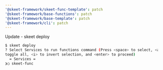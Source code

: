 ```yaml
---
'@skeet-framework/skeet-func-template': patch
'@skeet-framework/base-functions': patch
'@skeet-framework/base-template': patch
'@skeet-framework/cli': patch
---
```


Update - skeet deploy

```bash
$ skeet deploy
? Select Services to run functions command (Press <space> to select, <a> to
toggle all, <i> to invert selection, and <enter> to proceed)
  = Services =
❯◯ skeet-func
```
